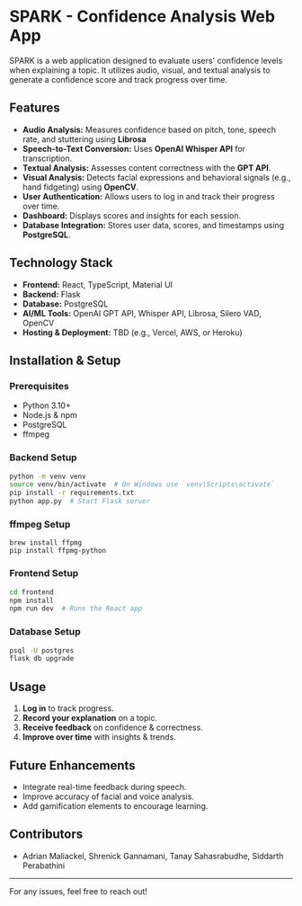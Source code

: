 # SPARK - Confidence Analysis Web App

SPARK is a web application designed to evaluate users' confidence levels when explaining a topic. It utilizes audio, visual, and textual analysis to generate a confidence score and track progress over time.

## Features
- **Audio Analysis:** Measures confidence based on pitch, tone, speech rate, and stuttering using **Librosa**
- **Speech-to-Text Conversion:** Uses **OpenAI Whisper API** for transcription.
- **Textual Analysis:** Assesses content correctness with the **GPT API**.
- **Visual Analysis:** Detects facial expressions and behavioral signals (e.g., hand fidgeting) using **OpenCV**.
- **User Authentication:** Allows users to log in and track their progress over time.
- **Dashboard:** Displays scores and insights for each session.
- **Database Integration:** Stores user data, scores, and timestamps using **PostgreSQL**.

## Technology Stack
- **Frontend:** React, TypeScript, Material UI
- **Backend:** Flask
- **Database:** PostgreSQL
- **AI/ML Tools:** OpenAI GPT API, Whisper API, Librosa, Silero VAD, OpenCV
- **Hosting & Deployment:** TBD (e.g., Vercel, AWS, or Heroku)

## Installation & Setup
### Prerequisites
- Python 3.10+
- Node.js & npm
- PostgreSQL
- ffmpeg

### Backend Setup
```bash
python -m venv venv
source venv/bin/activate  # On Windows use `venv\Scripts\activate`
pip install -r requirements.txt
python app.py  # Start Flask server
```
### ffmpeg Setup
```
brew install ffpmg
pip install ffpmg-python
```

### Frontend Setup
```bash
cd frontend
npm install
npm run dev  # Runs the React app
```

### Database Setup
```bash
psql -U postgres
flask db upgrade
```

## Usage
1. **Log in** to track progress.
2. **Record your explanation** on a topic.
3. **Receive feedback** on confidence & correctness.
4. **Improve over time** with insights & trends.

## Future Enhancements
- Integrate real-time feedback during speech.
- Improve accuracy of facial and voice analysis.
- Add gamification elements to encourage learning.

## Contributors
- Adrian Maliackel, Shrenick Gannamani, Tanay Sahasrabudhe, Siddarth Perabathini

---

For any issues, feel free to reach out!

